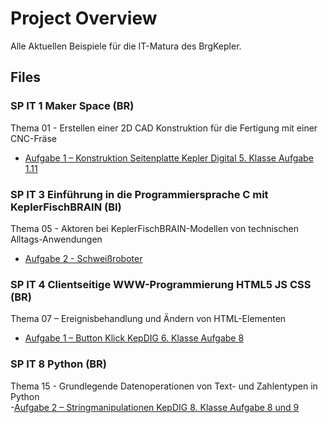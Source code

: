 # Project Overview

Alle Aktuellen Beispiele für die IT-Matura des BrgKepler.

## Files

### SP IT 1 Maker Space (BR) 

Thema 01 - Erstellen einer 2D CAD Konstruktion für die Fertigung mit einer CNC-Fräse 
- [Aufgabe 1 – Konstruktion Seitenplatte Kepler Digital 5. Klasse Aufgabe 1.11](./Maker%20Space/Thema%2001/ReadME.md)


### SP IT 3 Einführung in die Programmiersprache C mit KeplerFischBRAIN (BI) 

Thema 05 - Aktoren bei KeplerFischBRAIN-Modellen von technischen Alltags-Anwendungen 
- [Aufgabe 2 - Schweißroboter](./KeplerFischBRAIN/Thema_05/Aufgabe_2/ReadME.md) 


### SP IT 4 Clientseitige WWW-Programmierung HTML5 JS CSS (BR) 

Thema 07 – Ereignisbehandlung und Ändern von HTML-Elementen 
- [Aufgabe 1 – Button Klick KepDIG 6. Klasse Aufgabe 8](./HTML5%20JS%20CSS/Thema_07/Aufgbae_1.md)


### SP IT 8 Python (BR)
Thema 15 - Grundlegende Datenoperationen von Text- und Zahlentypen in Python  
-[Aufgabe 2 – Stringmanipulationen KepDIG 8. Klasse Aufgabe 8 und 9](./Python/Thema%2015/Aufgabe_2_teil_1.py)
